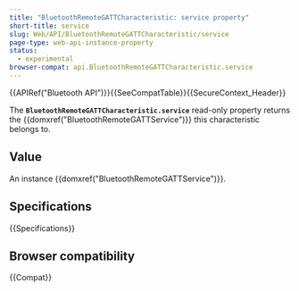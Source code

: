 ```yaml
---
title: "BluetoothRemoteGATTCharacteristic: service property"
short-title: service
slug: Web/API/BluetoothRemoteGATTCharacteristic/service
page-type: web-api-instance-property
status:
  - experimental
browser-compat: api.BluetoothRemoteGATTCharacteristic.service
---
```


{{APIRef("Bluetooth API")}}{{SeeCompatTable}}{{SecureContext_Header}}

The **`BluetoothRemoteGATTCharacteristic.service`** read-only
property returns the {{domxref("BluetoothRemoteGATTService")}} this characteristic belongs to.

## Value

An instance {{domxref("BluetoothRemoteGATTService")}}.

## Specifications

{{Specifications}}

## Browser compatibility

{{Compat}}
